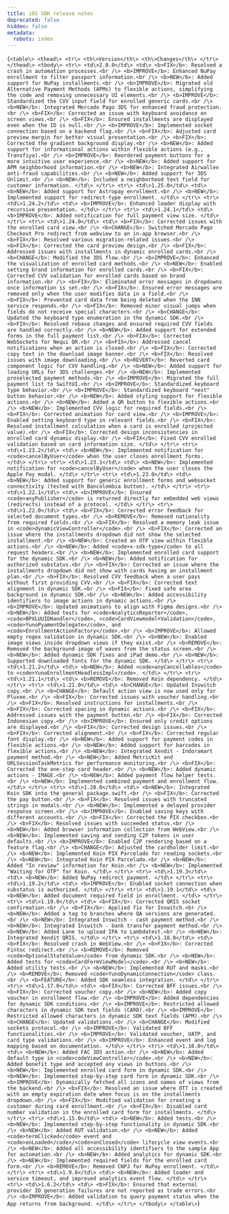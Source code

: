 ```yaml
---
title: iOS SDK release notes
deprecated: false
hidden: false
metadata:
  robots: index
---
```

<HTMLBlock>{`
<table\>
  <thead\>
    <tr\>
      <th\>Version</th\>
      <th\>Changes</th\>
      </tr\>
    </thead\>
  <tbody\>
    <tr\>
      <td\>2.0.0</td\>
      <td\>
        <b>FIX</b>: Resolved a crash in automation processes.<br /\>
        <b>IMPROVE</b>: Enhanced NuPay enrollment to filter passport information.<br /\>
        <b>NEW</b>: Added support for NuPay installments.<br /\>
        <b>IMPROVE</b>: Migrated old Alternative Payment Methods (APMs) to flexible actions, simplifying the
        code and removing unnecessary UI elements.<br /\>
        <b>IMPROVE</b>: Standardized the CVV input field for enrolled generic cards.<br /\>
        <b>NEW</b>: Integrated Mercado Pago 3DS for enhanced fraud protection.<br /\>
        <b>FIX</b>: Corrected an issue with keyboard avoidance on screen views.<br /\>
        <b>FIX</b>: Ensured installments are displayed even when the ID is null.<br /\>
        <b>IMPROVE</b>: Implemented socket connection based on a backend flag.<br /\>
        <b>FIX</b>: Adjusted card preview margin for better visual presentation.<br /\>
        <b>FIX</b>: Corrected the gradient background display.<br /\>
        <b>NEW</b>: Added support for informational actions within flexible actions (e.g., Transfiya).<br /\>
        <b>IMPROVE</b>: Reordered payment buttons for a more intuitive user experience.<br /\>
        <b>NEW</b>: Added support for APM neighborhood information.<br /\>
        <b>NEW</b>: Integrated Airwallex anti-fraud capabilities.<br /\>
        <b>NEW</b>: Added support for 3DS Unlimit.<br /\>
        <b>NEW</b>: Included a neighborhood text field for customer information.
        </td\>
      </tr\>
    <tr\>
      <td\>1.25.0</td\>
      <td\>
        <b>NEW</b>: Added support for Astropay enrollment.<br /\>
        <b>NEW</b>: Implemented support for redirect-type enrollment.
        </td\>
      </tr\>
    <tr\>
      <td\>1.24.2</td\>
      <td\>
        <b>IMPROVE</b>: Enhanced loader display with recursive presentation.
        </td\>
      </tr\>
    <tr\>
      <td\>1.24.1</td\>
      <td\>
        <b>IMPROVE</b>: Added notification for full payment view size.
        </td\>
      </tr\>
    <tr\>
      <td\>1.24.0</td\>
      <td\>
        <b>FIX</b>: Corrected issues with the enrolled card view.<br /\>
        <b>CHANGE</b>: Switched Mercado Pago Checkout Pro redirect from webview to an in-app browser.<br /\>
        <b>FIX</b>: Resolved various migration-related issues.<br /\>
        <b>FIX</b>: Corrected the card preview design.<br /\>
        <b>FIX</b>: Addressed issues with installments in dynamic enrolled cards.<br /\>
        <b>CHANGE</b>: Modified the 3DS flow.<br /\>
        <b>IMPROVE</b>: Enhanced the visualization of enrolled card methods.<br /\>
        <b>NEW</b>: Enabled setting brand information for enrolled cards.<br /\>
        <b>FIX</b>: Corrected CVV validation for enrolled cards based on brand information.<br /\>
        <b>FIX</b>: Eliminated error messages in dropdowns once information is set.<br /\>
        <b>FIX</b>: Ensured error messages are removed only when the user modifies data in a field.<br /\>
        <b>FIX</b>: Prevented card data from being deleted when the INN service responds.<br /\>
        <b>FIX</b>: Removed minor visual jumps when fields do not receive special characters.<br /\>
        <b>CHANGE</b>: Updated the keyboard type enumeration in the dynamic SDK.<br /\>
        <b>FIX</b>: Resolved rebase changes and ensured required CVV fields are handled correctly.<br /\>
        <b>NEW</b>: Added support for extended forms in the full payment list.<br /\>
        <b>FIX</b>: Corrected WebSockets for Nequi QR.<br /\>
        <b>FIX</b>: Addressed cancel notifications when an action is closed.<br /\>
        <b>FIX</b>: Corrected copy text in the download image banner.<br /\>
        <b>FIX</b>: Resolved issues with image downloading.<br /\>
        <b>REVERT</b>: Reverted card component logic for CVV handling.<br /\>
        <b>NEW</b>: Added support for loading URLs for 3DS challenges.<br /\>
        <b>NEW</b>: Implemented preselected payment methods.<br /\>
        <b>IMPROVE</b>: Migrated the full payment list to SwiftUI.<br /\>
        <b>IMPROVE</b>: Standardized keyboard type behavior.<br /\>
        <b>IMPROVE</b>: Standardized keyboard "next" button behavior.<br /\>
        <b>NEW</b>: Added styling support for flexible actions.<br /\>
        <b>NEW</b>: Added a QR button to flexible actions.<br /\>
        <b>NEW</b>: Implemented CVV logic for required fields.<br /\>
        <b>FIX</b>: Corrected animation for card view.<br /\>
        <b>IMPROVE</b>: Enabled setting keyboard type in relevant fields.<br /\>
        <b>FIX</b>: Resolved installment calculation when a card is enrolled (projected value).<br /\>
        <b>FIX</b>: Corrected design inconsistencies in enrolled card dynamic display.<br /\>
        <b>FIX</b>: Fixed CVV enrolled validation based on card information size.
        </td\>
      </tr\>
    <tr\>
      <td\>1.23.2</td\>
      <td\>
        <b>NEW</b>: Implemented notification for <code>cancelByUser</code> when the user closes enrollment
        forms.
        </td\>
      </tr\>
    <tr\>
      <td\>1.23.1</td\>
      <td\>
        <b>NEW</b>: Implemented notification for <code>cancelByUser</code> when the user closes the Apple Pay
        modal.
        </td\>
      </tr\>
    <tr\>
      <td\>1.23.0</td\>
      <td\>
        <b>NEW</b>: Added support for generic enrollment forms and websocket connectivity (tested with
        Bancolombia button).
        </td\>
      </tr\>
    <tr\>
      <td\>1.22.1</td\>
      <td\>
        <b>IMPROVE</b>: Ensured <code>anyPublisher</code> is returned directly for embedded web views
        (redirects) instead of a protocol.
        </td\>
      </tr\>
    <tr\>
      <td\>1.22.0</td\>
      <td\>
        <b>FIX</b>: Corrected error feedback for selected document types.<br /\>
        <b>REMOVE</b>: Removed nationality from required fields.<br /\>
        <b>FIX</b>: Resolved a memory leak issue in <code>dynamicViewController</code>.<br /\>
        <b>FIX</b>: Corrected an issue where the installments dropdown did not show the selected installment.<br
          /\>
        <b>NEW</b>: Created an OTP view within flexible actions.<br /\>
        <b>NEW</b>: Added <code>x-sdk-type</code> to all request headers.<br /\>
        <b>NEW</b>: Implemented enrolled card support for the dynamic SDK.<br /\>
        <b>NEW</b>: Added notification for authorized substatus.<br /\>
        <b>FIX</b>: Corrected an issue where the installments dropdown did not show with cards having an
        installment plan.<br /\>
        <b>FIX</b>: Resolved CVV feedback when a user pays without first providing CVV.<br /\>
        <b>FIX</b>: Corrected text alignment in dynamic SDK.<br /\>
        <b>FIX</b>: Fixed safe area background in dynamic SDK.<br /\>
        <b>NEW</b>: Added accessibility identifiers to image actions in dynamic actions.<br /\>
        <b>IMPROVE</b>: Updated animations to align with Figma designs.<br /\>
        <b>NEW</b>: Added tests for <code>AnalyticsReporter</code>, <code>BPXLUUIDHandler</code>,
        <code>CardViewmodel+Validation</code>, <code>YunoPyamentDelegate</code>, and
        <code>EnrollmentActionFactory</code>.<br /\>
        <b>IMPROVE</b>: Allowed empty regex validation in dynamic SDK.<br /\>
        <b>NEW</b>: Enabled image views inside dropdown views if they exist.<br /\>
        <b>REMOVE</b>: Removed the background image of waves from the status screen.<br /\>
        <b>NEW</b>: Added dynamic SDK fixes and iPad demo.<br /\>
        <b>NEW</b>: Supported downloaded fonts for the dynamic SDK.
        </td\>
      </tr\>
    <tr\>
      <td\>1.21.2</td\>
      <td\>
        <b>NEW</b>: Added <code>anyCancellables</code> to <code>YunoEnrollmentHeadlessImpl</code>.
        </td\>
      </tr\>
    <tr\>
      <td\>1.21.1</td\>
      <td\>
        <b>REMOVE</b>: Removed Koin dependency.
        </td\>
      </tr\>
    <tr\>
      <td\>1.21.0</td\>
      <td\>
        <b>CHANGE</b>: Updated Inswitch copy.<br /\>
        <b>CHANGE</b>: Default action view is now used only for Pluxee.<br /\>
        <b>FIX</b>: Corrected issues with voucher handling.<br /\>
        <b>FIX</b>: Resolved instructions for installments.<br /\>
        <b>FIX</b>: Corrected spacing in dynamic actions.<br /\>
        <b>FIX</b>: Addressed issues with the payment button.<br /\>
        <b>FIX</b>: Corrected Indonesian copy.<br /\>
        <b>IMPROVE</b>: Ensured only credit options are displayed.<br /\>
        <b>FIX</b>: Corrected design issues.<br /\>
        <b>FIX</b>: Corrected alignment.<br /\>
        <b>FIX</b>: Corrected regular font display.<br /\>
        <b>NEW</b>: Added support for payment codes in flexible actions.<br /\>
        <b>NEW</b>: Added support for barcodes in flexible actions.<br /\>
        <b>NEW</b>: Integrated Xendit - Indoramart payment method.<br /\>
        <b>NEW</b>: Added MetricKit and URLSessionTaskMetrics for performance monitoring.<br /\>
        <b>FIX</b>: Corrected the one-step card header.<br /\>
        <b>NEW</b>: Added dynamic actions - IMAGE.<br /\>
        <b>NEW</b>: Added payment flow helper tests.<br /\>
        <b>NEW</b>: Implemented combined payment and enrollment flow.
        </td\>
      </tr\>
    <tr\>
      <td\>1.20.0</td\>
      <td\>
        <b>NEW</b>: Integrated Koin SDK into the general package.swift.<br /\>
        <b>FIX</b>: Corrected the pay button.<br /\>
        <b>FIX</b>: Resolved issues with truncated strings in modals.<br /\>
        <b>NEW</b>: Implemented a delayed provider response screen.<br /\>
        <b>IMPROVE</b>: Enabled saving keys with different accounts.<br /\>
        <b>FIX</b>: Corrected the PIX checkbox.<br /\>
        <b>FIX</b>: Resolved issues with succeeded status.<br /\>
        <b>NEW</b>: Added browser information collection from WebView.<br /\>
        <b>NEW</b>: Implemented saving and sending C2P tokens in user defaults.<br /\>
        <b>IMPROVE</b>: Enabled C2P rendering based on a feature flag.<br /\>
        <b>CHANGE</b>: Adjusted the cardholder limit.<br /\>
        <b>NEW</b>: Implemented Koin PIX Parcelado for reading sockets.<br /\>
        <b>NEW</b>: Integrated Koin PIX Parcelado.<br /\>
        <b>NEW</b>: Added "In review" information for Koin.<br /\>
        <b>NEW</b>: Implemented "Waiting for OTP" for Koin.
        </td\>
      </tr\>
    <tr\>
      <td\>1.19.3</td\>
      <td\>
        <b>NEW</b>: Added NuPay redirect payment.
        </td\>
      </tr\>
    <tr\>
      <td\>1.19.2</td\>
      <td\>
        <b>IMPROVE</b>: Enabled socket connection when substatus is authorized.
        </td\>
      </tr\>
    <tr\>
      <td\>1.19.1</td\>
      <td\>
        <b>NEW</b>: Added document required field in enrollment.
        </td\>
      </tr\>
    <tr\>
      <td\>1.19.0</td\>
      <td\>
    <b>FIX</b>: Corrected QRIS socket confirmation.<br /\>
    <b>FIX</b>: Applied fix for Inswitch.<br /\>
    <b>NEW</b>: Added a tag to branches where QA versions are generated.<br /\>
    <b>NEW</b>: Integrated Inswitch - cash payment method.<br /\>
    <b>NEW</b>: Integrated Inswitch - bank transfer payment method.<br /\>
    <b>NEW</b>: Added Lane to upload IPA to Lambdatest.<br /\>
    <b>NEW</b>: Integrated Xendit QRIS.
        </td\>
      </tr\>
    <tr\>
      <td\>1.18.0</td\>
      <td\>
        <b>FIX</b>: Resolved crash in WebView.<br /\>
        <b>FIX</b>: Corrected Fintoc redirect.<br /\>
        <b>REMOVE</b>: Removed <code>OptionalStateValue</code> from dynamic SDK.<br /\>
        <b>NEW</b>: Added tests for <code>CardFormViewModel</code>.<br /\>
        <b>NEW</b>: Added utility tests.<br /\>
        <b>NEW</b>: Implemented RUT and masks.<br /\>
        <b>REMOVE</b>: Removed <code>YunoDynamicConnection</code> class.<br /\>
        <b>FEATURE</b>: Added SDK seamless integration.
        </td\>
      </tr\>
    <tr\>
      <td\>1.17.0</td\>
      <td\>
        <b>FIX</b>: Corrected BFF issues.<br /\>
        <b>FIX</b>: Corrected voucher copy.<br /\>
        <b>NEW</b>: Added copy voucher in enrollment flow.<br /\>
        <b>IMPROVE</b>: Added dependencies for dynamic SDK conditions.<br /\>
        <b>IMPROVE</b>: Restricted allowed characters in dynamic SDK text fields (CARD).<br /\>
        <b>IMPROVE</b>: Restricted allowed characters in dynamic SDK text fields (APM).<br /\>
        <b>CHANGE</b>: Updated validations.<br /\>
        <b>CHANGE</b>: Modified sockets protocol.<br /\>
        <b>IMPROVE</b>: Validated BFF functionalities.<br /\>
        <b>IMPROVE</b>: Validated voucher, UATP, and card type validations.<br /\>
        <b>IMPROVE</b>: Enhanced event and log mapping based on documentation.
        </td\>
      </tr\>
    <tr\>
      <td\>1.16.0</td\>
      <td\>
        <b>NEW</b>: Added FAC 3DS action.<br /\>
        <b>NEW</b>: Added default type in <code>codeViewController</code>.<br /\>
        <b>NEW</b>: Added benefit type and accepted any views in buttons.<br /\>
        <b>NEW</b>: Implemented enrolled card form in dynamic SDK.<br /\>
        <b>NEW</b>: Implemented step-by-step card form in dynamic SDK.<br /\>
        <b>IMPROVE</b>: Dynamically fetched all icons and names of views from the backend.<br /\>
        <b>FIX</b>: Resolved an issue where OTT is created with an empty expiration date when focus is on the
        installments dropdown.<br /\>
        <b>FIX</b>: Modified validation for creating a customer during card enrollment.<br /\>
        <b>FIX</b>: Disabled card number validation in the enrolled card form for installments.
        </td\>
      </tr\>
    <tr\>
      <td\>1.15.0</td\>
      <td\>
        <b>NEW</b>: Added tests.<br /\>
        <b>NEW</b>: Implemented step-by-step functionality in dynamic SDK.<br /\>
        <b>NEW</b>: Added RUT validation.<br /\>
        <b>NEW</b>: Added <code>termClicked</code> event and <code>onLoaded</code>/<code>onClosed</code>
        lifecycle view events.<br /\>
        <b>NEW</b>: Added all accessibility identifiers to the sample App for automation.<br /\>
        <b>NEW</b>: Added analytics for dynamic SDK.<br /\>
        <b>NEW</b>: Implemented required fields for the enrolled card form.<br /\>
        <b>REMOVE</b>: Removed CNPJ for NuPay enrollment.
        </td\>
      </tr\>
    <tr\>
      <td\>1.9.0</td\>
      <td\>
        <b>NEW</b>: Added loader and service timeout, and improved analytics event flow.
        </td\>
      </tr\>
    <tr\>
      <td\>1.6.2</td\>
      <td\>
        <b>FIX</b>: Ensured that external provider ID generation failures are not reported as trade errors.<br
          /\>
        <b>IMPROVE</b>: Added validation to query payment status when the App returns from background.
        </td\>
      </tr\>
    </tbody\>
</table\>
`}</HTMLBlock>